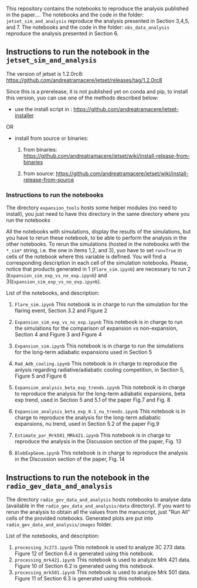 

This repository contains the notebooks  to reproduce the analysis published in the paper....
The notebooks and the code in the folder: `jetset_sim_and_analysis` reproduce the analysis presented 
in Section 3,4,5, and 7.
The notebooks and the code in the folder: `obs_data_analysis` reproduce  the analysis presented 
in Section 6.


## Instructions to run the notebook in the `jetset_sim_and_analysis`
The version of jetset is 1.2.0rc8:
https://github.com/andreatramacere/jetset/releases/tag/1.2.0rc8

Since this is a prerelease, it is not published yet on conda and pip,
to install this version, yuo can use one of the methods described below:

- use the install script in : https://github.com/andreatramacere/jetset-installer

OR

- install from source or binaries:
    1) from binaries: https://github.com/andreatramacere/jetset/wiki/install-release-from-binaries

    2) from source: https://github.com/andreatramacere/jetset/wiki/install-release-from-source

### Instructions to run the notebooks


The directory `expansion_tools` hosts some helper modules (no need to install), you just need to have this directory in the same directory where you run the notebooks

All the  notebooks with simulations, display the results of the simulations, but you have to rerun  these notebook, to be able to perform the analysis in the other notebooks.
To rerun the simulations (hosted in the notebooks with the `*_sim*` string, i.e. the one in items 1,2, and 3), yuo have to set `run=True` in cells of the notebook where this variable is defined. You will find a corresponding description in each cell of  the simulation notebooks. Please, notice that products generated in 1 (`Flare_sim.ipynb`) are necessary to run 2  (`Expansion_sim_exp_vs_no_exp.ipynb`)  and 3(`Expansion_sim_exp_vs_no_exp.ipynb`).

List of the notebooks, and description:

1) `Flare_sim.ipynb` This notebook is in charge to run the simulation for the flaring event, Section 3.2 and Figure 2

2) `Expansion_sim_exp_vs_no_exp.ipynb` This notebook is in charge to run the simulations for the comparison of expansion vs non-expansion, Section 4 and Figure 3 and Figure 4

3) `Expansion_sim.ipynb` This notebook is in charge to run the simulations for
the long-term adiabatic expansions used in Section 5

4) `Rad_Adb_cooling.ipynb` This notebook is in charge to reproduce the anlysis regarding radiative/adiabatic cooling competition, in Section 5, Figure 5 and Figure 6

5) `Expansion_analysis_beta_exp_trends.ipynb` This notebook is in charge to reproduce the analysis for the long-term adiabatic expansions, beta exp trend, used in Section 5 and 5.1 of the paper Fig.7 and Fig. 8

6) `Expansion_analysis_beta_exp_0.1_nu_trends.ipynb` This notebook is in charge to reproduce the analysis for the long-term adiabatic expansions, nu trend, used in Section 5.2 of the paper Fig.9 

7) `Estimate_par_Mrk501_MRk421.ipynb`  This notebook is in charge to reproduce the analysis in the Discussion section of the paper, Fig. 13

7) `BlobExpGeom.ipynb`  This notebook is in charge to reproduce the analysis in the Discussion section of the paper, Fig. 14



## Instructions to run the notebook in the `radio_gev_data_and_analysis`

The directory `radio_gev_data_and_analysis` hosts notebooks to analyse data (available in the `radio_gev_data_and_analysis/data` directory). If you want to rerun the analysis to obtain all the values from the manuscript, just "Run All" cells of the provided notebooks. Generated plots are put into `radio_gev_data_and_analysis/images` folder.

List of the notebooks, and description:

1) `processing_3c273.ipynb` This notebook is used to analyze 3C 273 data. Figure 12 of Section 6.4 is generated using this notebook.  
2) `processing_mrk421.ipynb` This notebook is used to analyze Mrk 421 data. Figure 10 of Section 6.2 is generated using this notebook. 
3) `processing_mrk501.ipynb` This notebook is used to analyze Mrk 501 data. Figure 11 of Section 6.3 is generated using this notebook.